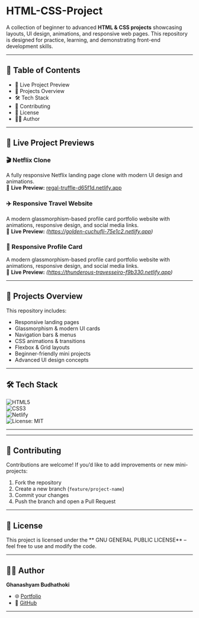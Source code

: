 # HTML-CSS-Project  
  
A collection of beginner to advanced **HTML & CSS projects** showcasing layouts, UI design, animations, and responsive web pages. This repository is designed for practice, learning, and demonstrating front-end development skills.  

---

## 📑 Table of Contents  
- 🚀 Live Project Preview
- 📂 Projects Overview  
- 🛠️ Tech Stack  
- 🤝 Contributing 
- 📜 License  
- 👨‍💻 Author 

---

## 🚀 Live Project Previews  

### 🎬 Netflix Clone  
A fully responsive Netflix landing page clone with modern UI design and animations.  
🔗 **Live Preview:** [regal-truffle-d65f1d.netlify.app](https://regal-truffle-d65f1d.netlify.app)  

### ✈️ Responsive Travel Website  
A modern glassmorphism-based profile card portfolio website with animations, responsive design, and social media links.  
🔗 **Live Preview:** *(https://golden-cuchufli-75e1c2.netlify.app)*  
### 🪪  Responsive Profile Card  
A modern glassmorphism-based profile card portfolio website with animations, responsive design, and social media links.  
🔗 **Live Preview:** *(https://thunderous-travesseiro-f9b330.netlify.app)*  

---

## 📂 Projects Overview  
This repository includes:  
- Responsive landing pages  
- Glassmorphism & modern UI cards  
- Navigation bars & menus  
- CSS animations & transitions  
- Flexbox & Grid layouts  
- Beginner-friendly mini projects  
- Advanced UI design concepts  

---

## 🛠️ Tech Stack  

![HTML5](https://img.shields.io/badge/HTML5-E34F26?style=for-the-badge&logo=html5&logoColor=white)  
![CSS3](https://img.shields.io/badge/CSS3-1572B6?style=for-the-badge&logo=css3&logoColor=white)  
![Netlify](https://img.shields.io/badge/Netlify-00C7B7?style=for-the-badge&logo=netlify&logoColor=white)  
![License: MIT](https://img.shields.io/badge/License-MIT-yellow.svg?style=for-the-badge)  

---


---

## 🤝 Contributing  
Contributions are welcome! If you’d like to add improvements or new mini-projects:  
1. Fork the repository  
2. Create a new branch (`feature/project-name`)  
3. Commit your changes  
4. Push the branch and open a Pull Request  

---

## 📜 License  
This project is licensed under the **                    GNU GENERAL PUBLIC LICENSE** – feel free to use and modify the code.  

---

## 👨‍💻 Author  
**Ghanashyam Budhathoki**  
- 🌐 [Portfolio](https://ghanashyambudhathoki01.github.io)  
- 📂 [GitHub](https://github.com/ghanashyambudhathoki01)  

---

